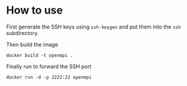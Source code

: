 # How to use
First generate the SSH keys using `ssh-keygen` and put them into the `ssh` subdirectory.

Then build the image
```
docker build -t openmpi .
```

Finally run to forward the SSH port
```
docker run -d -p 2222:22 openmpi

